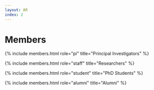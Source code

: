 ```yaml
---
layout: AR
index: 2
---
```


# Members

{% include members.html role="pi" title="Principal Investigators" %}

{% include members.html role="staff" title="Researchers" %}

{% include members.html role="student" title="PhD Students" %}

{% include members.html role="alumni" title="Alumni" %}

